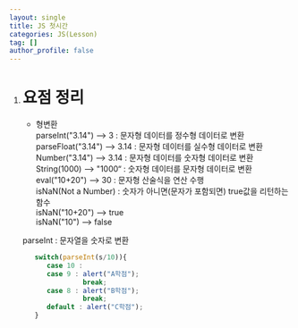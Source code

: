 ```yaml
---
layout: single
title: JS 첫시간
categories: JS(Lesson)
tag: []
author_profile: false
---
```


1. # 요점 정리

   - 형변환   
   parseInt("3.14") --> 3 : 문자형 데이터를 정수형 데이터로 변환   
   parseFloat("3.14") --> 3.14 : 문자형 데이터를 실수형 데이터로 변환   
   Number("3.14") --> 3.14 : 문자형 데이터를 숫자형 데이터로 변환   
   String(1000) --> "1000“ : 숫자형 데이터를 문자형 데이터로 변환   
   eval("10+20") --> 30 : 문자형 산술식을 연산 수행   
   isNaN(Not a Number) : 숫자가 아니면(문자가 포함되면) true값을 리턴하는 함수   
   isNaN("10+20") --> true   
   isNaN("10") --> false   

   parseInt : 문자열을 숫자로 변환   
   ```js
      switch(parseInt(s/10)){
         case 10 :
         case 9 : alert("A학점");
                  break;
         case 8 : alert("B학점");
                  break;
         default : alert("C학점");
      }
   ```   

   
